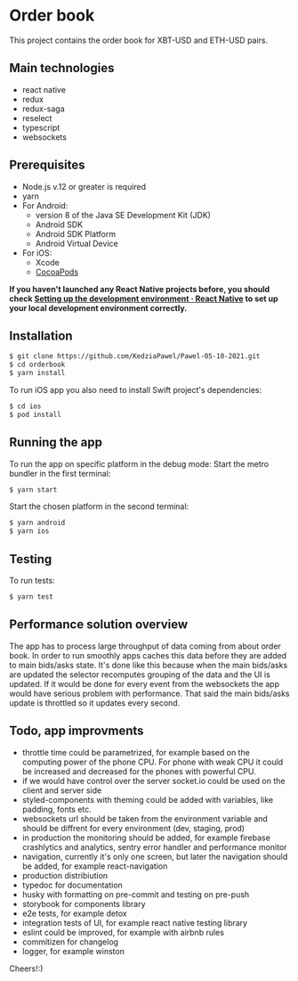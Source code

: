 # Order book

This project contains the order book for XBT-USD and ETH-USD pairs.

## Main technologies

- react native
- redux
- redux-saga
- reselect
- typescript
- websockets

## Prerequisites

- Node.js v.12 or greater is required
- yarn
- For Android:
  - version 8 of the Java SE Development Kit (JDK)
  - Android SDK
  - Android SDK Platform
  - Android Virtual Device
- For iOS:
  - Xcode
  - [CocoaPods](https://cocoapods.org/)

**If you haven't launched any React Native projects before, you should check [Setting up the development environment · React Native](https://reactnative.dev/docs/environment-setup) to set up your local development environment correctly.**

## Installation

```sh
$ git clone https://github.com/KedziaPawel/Pawel-05-10-2021.git
$ cd orderbook
$ yarn install
```

To run iOS app you also need to install Swift project's dependencies:

```sh
$ cd ios
$ pod install
```

## Running the app

To run the app on specific platform in the debug mode:
Start the metro bundler in the first terminal:

```sh
$ yarn start
```

Start the chosen platform in the second terminal:

```sh
$ yarn android
$ yarn ios
```

## Testing

To run tests:

```bash
$ yarn test
```

## Performance solution overview

The app has to process large throughput of data coming from about order book. In order to run smoothly apps caches this data before they are added to main bids/asks state. It's done like this because when the main bids/asks are updated the selector recomputes grouping of the data and the UI is updated. If it would be done for every event from the websockets the app would have serious problem with performance. That said the main bids/asks update is throttled so it updates every second.

## Todo, app improvments

- throttle time could be parametrized, for example based on the computing power of the phone CPU. For phone with weak CPU it could be increased and decreased for the phones with powerful CPU.
- if we would have control over the server socket.io could be used on the client and server side
- styled-components with theming could be added with variables, like padding, fonts etc.
- websockets url should be taken from the environment variable and should be diffrent for every environment (dev, staging, prod)
- in production the monitoring should be added, for example firebase crashlytics and analytics, sentry error handler and performance monitor
- navigation, currently it's only one screen, but later the navigation should be added, for example react-navigation
- production distribiution
- typedoc for documentation
- husky with formatting on pre-commit and testing on pre-push
- storybook for components library
- e2e tests, for example detox
- integration tests of UI, for example react native testing library
- eslint could be improved, for example with airbnb rules
- commitizen for changelog
- logger, for example winston

Cheers!:)
